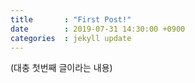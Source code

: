 ```yaml
---
title		: "First Post!"
date		: 2019-07-31 14:30:00 +0900
categories	: jekyll update
---
```

(대충 첫번째 글이라는 내용)

